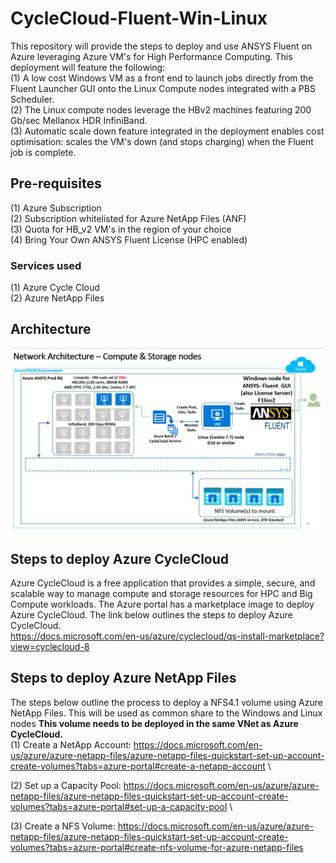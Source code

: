 # CycleCloud-Fluent-Win-Linux

This repository will provide the steps to deploy and use ANSYS Fluent on Azure leveraging Azure VM's for High Performance Computing. 
This deployment will feature the following: \
(1) A low cost Windows VM as a front end to launch jobs directly from the Fluent Launcher GUI onto the Linux Compute nodes integrated with a PBS Scheduler. \
(2) The Linux compute nodes leverage the HBv2 machines featuring 200 Gb/sec Mellanox HDR InfiniBand. \
(3) Automatic scale down feature integrated in the deployment enables cost optimisation: scales the VM's down (and stops charging) when the Fluent job is complete. 

## Pre-requisites

(1) Azure Subscription \
(2) Subscription whitelisted for Azure NetApp Files (ANF) \
(3) Quota for HB_v2 VM's in the region of your choice \
(4) Bring Your Own ANSYS Fluent License (HPC enabled) 

### Services used
(1) Azure Cycle Cloud \
(2) Azure NetApp Files 

## Architecture

![alt text](https://github.com/mandargujrathi/CycleCloud-Fluent-Win-Linux/blob/main/Architecture.PNG)


## Steps to deploy Azure CycleCloud
Azure CycleCloud is a free application that provides a simple, secure, and scalable way to manage compute and storage resources for HPC and Big Compute workloads.
The Azure portal has a marketplace image to deploy Azure CycleCloud. The link below outlines the steps to deploy Azure CycleCloud. \
https://docs.microsoft.com/en-us/azure/cyclecloud/qs-install-marketplace?view=cyclecloud-8

## Steps to deploy Azure NetApp Files
The steps below outline the process to deploy a NFS4.1 volume using Azure NetApp Files. This will be used as common share to the Windows and Linux nodes
**This volume needs to be deployed in the same VNet as Azure CycleCloud.** \
(1) Create a NetApp Account: https://docs.microsoft.com/en-us/azure/azure-netapp-files/azure-netapp-files-quickstart-set-up-account-create-volumes?tabs=azure-portal#create-a-netapp-account \

(2) Set up a Capacity Pool: https://docs.microsoft.com/en-us/azure/azure-netapp-files/azure-netapp-files-quickstart-set-up-account-create-volumes?tabs=azure-portal#set-up-a-capacity-pool \

(3) Create a NFS Volume: https://docs.microsoft.com/en-us/azure/azure-netapp-files/azure-netapp-files-quickstart-set-up-account-create-volumes?tabs=azure-portal#create-nfs-volume-for-azure-netapp-files
